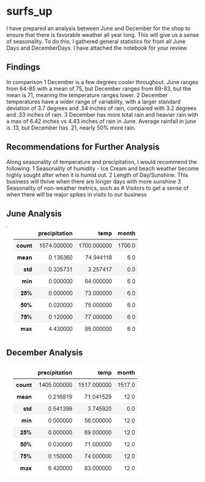 # surfs_up

I have prepared an analysis between June and December for the shop to ensure that there is favorable weather all year long.  This will give us a sense of seasonality.  To do this, I gathered general statistics for from all June Days and DecemberDays.  I have attached the notebook for your review.

## Findings
In comparison
1 December is a few degrees cooler throughout.  June ranges from 64-85 with a mean of 75, but December ranges from 69-83, but the mean is 71, meaning the temperature ranges lower.
2 December temperatures have a wider range of variability, with a larger standard deviation of 3.7 degrees and .54 inches of rain, compared with 3.2 degrees and .33 inches of rain.
3 December has more total rain and heavier rain with a max of 6.42 inches vs 4.43 inches of rain in June.  Average rainfall in june is .13, but December has .21, nearly 50% more rain.

## Recommendations for Further Analysis
Along seasonality of temperature and precipitation, I would recommend the following:
1 Seasonality of humidity - Ice Cream and beach weather become highly sought after when it is humid out.
2 Length of Day/Sunshine.  This business will thrive when there are longer days with more sunshine
3 Seasonality of non-weather metrics, such as # Visitors to get a sense of when there will be major spikes in visits to our business

## June Analysis
![june.png](june.png)

## December Analysis
![dec.png](dec.png)
